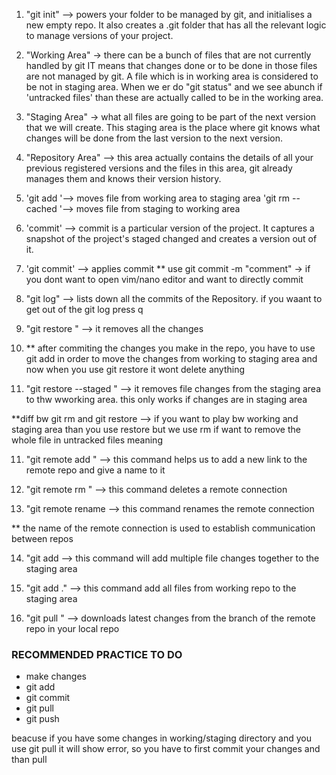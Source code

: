 
1. "git init" --> powers your folder to be managed by git, and initialises a new empty repo. 
It also creates a .git folder that has all the relevant logic to manage versions of your project.

2. "Working Area" -> there can be a bunch of files that are not currently handled by git
IT means that changes done or to be done in those files are not managed by git. A file which is in working 
area is considered to be not in staging area. When we er do "git status"
and we see abunch if 'untracked files' than these are actually called to be in the working area.

3. "Staging Area" -> what all files are going to be part of the next version that we will create.
This staging area is the place where git knows what changes will be done from the last version to the next version.

4. "Repository Area" --> this area actually contains the details of all your previous registered versions 
and the files in this area, git already manages them and knows their version history.

5. 'git add <file>'--> moves file from working area to staging area
'git rm --cached <file>'--> moves file from staging to working area

6. 'commit' --> commit is a particular version of the project. It captures a snapshot of the project's staged changed and creates a version out of it.

7. 'git commit' --> applies commit
** use git commit -m "comment" -> if you dont want to open vim/nano editor and want to directly commit


8. "git log" --> lists down all the commits of the Repository. if you waant
to get out of the git log press q


9. "git restore <file>" --> it removes all the changes 

10. ** after commiting the changes you make in the repo, you have to use git add <file> in order to move the changes from working to staging area and 
now when you use git restore <file> it wont delete anything

11. "git restore --staged <file>" --> it removes file changes from the staging area to thw wworking area.
this only works if changes are in staging area

**diff bw git rm and git restore --> if you want to play bw working and staging area than you use restore but we use rm if want to remove the whole file in untracked files meaning 


11. "git remote add <name of remote> <link of the relevant>" -->  this command helps us to add a new link to the remote repo 
and give a name to it

12. "git remote rm <name of remote>" --> this command deletes a remote connection

13. "git remote rename <oldname> <rename> --> this command renames the remote connection

** the name of the remote connection is used to establish communication between repos


14. "git add <file1> <file2> <file3> --> this command will add multiple file changes together to the staging area

15. "git add ." --> this command add all files from working repo to the staging area

16. "git pull <remote name> <branch name>" --> downloads latest changes from the branch of the remote repo in your local repo

### RECOMMENDED PRACTICE TO DO
- make changes
- git add <file>
- git commit
- git pull
- git push

beacuse if you have some changes in working/staging directory and you use git pull it will show error, so you have to first commit your changes and than pull